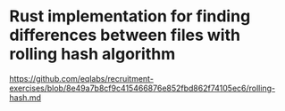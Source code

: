 # Rust implementation for finding differences between files with rolling hash algorithm

https://github.com/eqlabs/recruitment-exercises/blob/8e49a7b8cf9c415466876e852fbd862f74105ec6/rolling-hash.md
